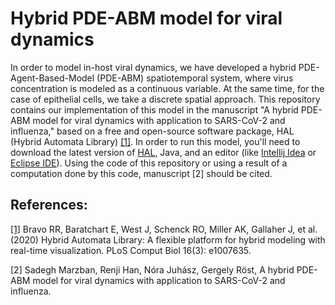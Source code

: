 # Hybrid PDE-ABM model for viral dynamics

In order to model in-host viral dynamics, we have developed a hybrid PDE-Agent-Based-Model (PDE-ABM) spatiotemporal system, where virus concentration is modeled as a continuous variable. At the same time, for the case of epithelial cells, we take a discrete spatial approach. 
This repository contains our implementation of this model in the manuscript "A hybrid PDE-ABM model for viral dynamics with application to SARS-CoV-2 and influenza," based on a free and open-source software package, HAL (Hybrid Automata Library) [[1]](https://journals.plos.org/ploscompbiol/article?id=10.1371/journal.pcbi.1007635). In order to run this model, you'll need to download the latest version of [HAL](https://github.com/MathOnco/HAL.git), Java, and an editor (like [Intellij Idea](https://www.jetbrains.com/idea/download/#section=windows) or [Eclipse IDE](https://www.eclipse.org/downloads/packages/)). Using the code of this repository or using a result of a computation done by this code, manuscript [2] should be cited.

## References: 
[[1]](https://journals.plos.org/ploscompbiol/article?id=10.1371/journal.pcbi.1007635) Bravo RR, Baratchart E, West J, Schenck RO, Miller AK, Gallaher J, et al. (2020) Hybrid Automata Library: A flexible platform for hybrid modeling with real-time visualization. PLoS Comput Biol 16(3): e1007635.

[2] Sadegh Marzban, Renji Han, Nóra Juhász, Gergely Röst, A hybrid PDE-ABM model for viral dynamics with application to SARS-CoV-2 and influenza.

